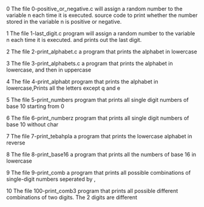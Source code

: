 0 The file 0-positive_or_negative.c will assign a random number to the variable n each time it is executed. source code to print whether the number stored in the variable n is positive or negative.

1 The file 1-last_digit.c  program will assign a random number to the variable n each time it is executed. and prints out the last digit.

2 The file 2-print_alphabet.c a program that prints the alphabet in lowercase

3 The file 3-print_alphabets.c a program that prints the alphabet in lowercase, and then in uppercase

4 The file 4-print_alphabt program that prints the alphabet in lowercase,Prints all the letters except q and e

5 The file 5-print_numbers program that prints all single digit numbers of base 10 starting from 0

6 The file 6-print_numberz program that prints all single digit numbers of base 10 without char

7 The file 7-print_tebahpla  a program that prints the lowercase alphabet in reverse

8 The file 8-print_base16 a program that prints all the numbers of base 16 in lowercase

9 The file 9-print_comb a program that prints all possible combinations of single-digit numbers seperated by ,

10 The file 100-print_comb3 program that prints all possible different combinations of two digits. The 2 digits are different 

